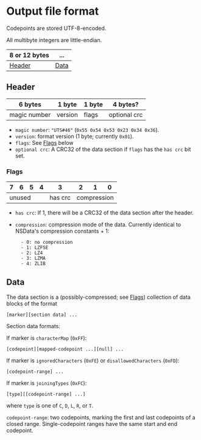 # Output file format

Codepoints are stored UTF-8-encoded.

All multibyte integers are little-endian.

| 8 or 12 bytes     | ...           |
|-------------------|---------------|
| [Header](#header) | [Data](#data) |

## Header

| 6 bytes      | 1 byte  | 1 byte | 4 bytes? |
|--------------|---------|--------|---------|
| magic number | version | flags  | optional crc

- `magic number`: `"UTS#46"` (`0x55 0x54 0x53 0x23 0x34 0x36`).
- `version`: format version (1 byte; currently `0x01`).
- `flags`: See [Flags](#flags) below
- `optional crc`: A CRC32 of the data section if `flags` has the `has crc` bit set.

### Flags

<table>
<thead>
<tr>
	<th> 7 </th>
	<th> 6 </th>
	<th> 5 </th>
	<th> 4 </th>
	<th> 3 </th>
	<th> 2 </th>
	<th> 1 </th>
	<th> 0 </th>
</tr>
</thead>
<tbody>
<tr>
	<td colspan="4"> unused   </td>
	<td> has crc </td>
	<td colspan="3"> compression </td>
</tr>
</tbody>
</table>

<!-- 
| 7 |  6  |  5  |  4  |    3    |  2  |  1  |  0  |
|-------------------------------------------------|
| unused           |||| has crc | compression   |||
 -->

- `has crc`: If 1, there will be a CRC32 of the data section after the header.
- `compression`: compression mode of the data.
	Currently identical to NSData's compression constants + 1:
	
		- 0: no compression
		- 1: LZFSE
		- 2: LZ4
		- 3: LZMA
		- 4: ZLIB
		
## Data

The data section is a (possibly-compressed; see [Flags](#flags)) collection of data blocks of the format

	[marker][section data] ...

Section data formats:

If marker is `characterMap` (`0xFF`):

	[codepoint][mapped-codepoint ...][null] ...

If marker is `ignoredCharacters` (`0xFE`) or `disallowedCharacters` (`0xFD`):

	[codepoint-range] ...

If marker is `joiningTypes` (`0xFC`):

```
[type][[codepoint-range] ...]
```

where `type` is one of `C`, `D`, `L`, `R`, or `T`.

`codepoint-range`: two codepoints, marking the first and last codepoints of a
closed range. Single-codepoint ranges have the same start and end codepoint.

